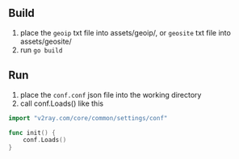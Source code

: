 ## Build

1. place the `geoip` txt file into assets/geoip/, or `geosite` txt file into assets/geosite/
2. run `go build`

## Run

1. place the `conf.conf` json file into the working directory
2. call conf.Loads() like this

```go
import "v2ray.com/core/common/settings/conf"

func init() {
    conf.Loads()
}
```
